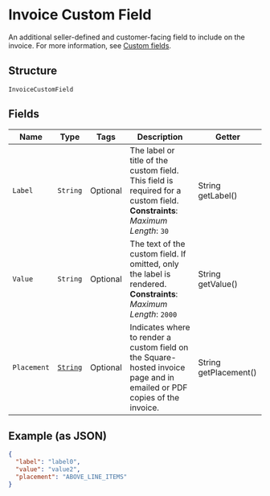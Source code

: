 
# Invoice Custom Field

An additional seller-defined and customer-facing field to include on the invoice. For more information,
see [Custom fields](https://developer.squareup.com/docs/invoices-api/overview#custom-fields).

## Structure

`InvoiceCustomField`

## Fields

| Name | Type | Tags | Description | Getter |
|  --- | --- | --- | --- | --- |
| `Label` | `String` | Optional | The label or title of the custom field. This field is required for a custom field.<br>**Constraints**: *Maximum Length*: `30` | String getLabel() |
| `Value` | `String` | Optional | The text of the custom field. If omitted, only the label is rendered.<br>**Constraints**: *Maximum Length*: `2000` | String getValue() |
| `Placement` | [`String`](/doc/models/invoice-custom-field-placement.md) | Optional | Indicates where to render a custom field on the Square-hosted invoice page and in emailed or PDF<br>copies of the invoice. | String getPlacement() |

## Example (as JSON)

```json
{
  "label": "label0",
  "value": "value2",
  "placement": "ABOVE_LINE_ITEMS"
}
```

